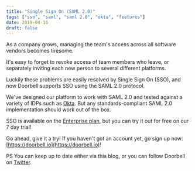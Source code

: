 ```yaml
---
title: "Single Sign On (SAML 2.0)"
tags: ["sso", "saml", "saml 2.0", "okta", "features"]
date: 2019-04-16
draft: false
---
```


As a company grows, managing the team's access across all software vendors becomes tiresome.

It's easy to forget to revoke access of team members who leave, or separately inviting each new person to several different platforms.

Luckily these problems are easily resolved by Single Sign On (SSO), and now Doorbell supports SSO using the SAML 2.0 protocol.

<!--more-->

We've designed our platform to work with SAML 2.0 and tested against a variety of IDPs such as [Okta](https://www.okta.com). But any standards-compliant SAML 2.0 implementation should work out of the box.

SSO is available on the [Enterprise plan](https://doorbell.io/pricing?ref=blog-sso), but you can try it out for free on our 7 day trial!

Go ahead, give it a try! If you haven't got an account yet, go sign up now: [https://doorbell.io](https://doorbell.io)!

PS You can keep up to date either via this blog, or you can follow Doorbell on [Twitter](https://twitter.com/doorbell_io).
